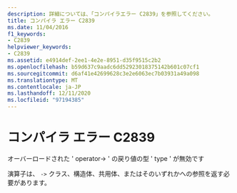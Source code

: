 ```yaml
---
description: 詳細については、「コンパイラエラー C2839」を参照してください。
title: コンパイラ エラー C2839
ms.date: 11/04/2016
f1_keywords:
- C2839
helpviewer_keywords:
- C2839
ms.assetid: e4914def-2ee1-4e2e-8951-d35f9515c2b2
ms.openlocfilehash: b59d637c9aadc6dd52923018375142b601c07cf1
ms.sourcegitcommit: d6af41e42699628c3e2e6063ec7b03931a49a098
ms.translationtype: MT
ms.contentlocale: ja-JP
ms.lasthandoff: 12/11/2020
ms.locfileid: "97194385"
---
```

# <a name="compiler-error-c2839"></a>コンパイラ エラー C2839

オーバーロードされた ' operator-> ' の戻り値の型 ' type ' が無効です

演算子は、 `->` クラス、構造体、共用体、またはそのいずれかへの参照を返す必要があります。
